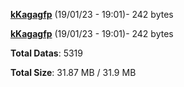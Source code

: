 [**kKagagfp**](/data/kKagagfp.txt) (19/01/23 - 19:01)- 242 bytes

[**kKagagfp**](/data/kKagagfp.txt) (19/01/23 - 19:01)- 242 bytes

**Total Datas**: 5319

**Total Size**: 31.87 MB / 31.9 MB